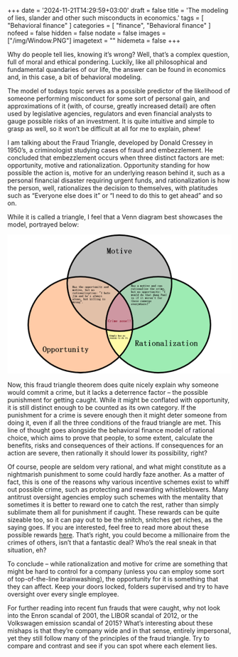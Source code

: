 +++
date = '2024-11-21T14:29:59+03:00'
draft = false
title = 'The modeling of lies, slander and other such misconducts in economics.'
tags = [
    "Behavioral finance"
]
categories = [
    "finance",
    "Behavioral finance"
]
nofeed = false
hidden = false
nodate = false
images = ["/img/Window.PNG"]
imagetext = ""
hidemeta = false
+++


Why do people tell lies, knowing it’s wrong? Well, that’s a complex question, full of moral and ethical pondering. Luckily, like all philosophical and fundamental quandaries of our life, the answer can be found in economics and, in this case, a bit of behavioral modeling. 

The model of todays topic serves as a possible predictor of the likelihood of someone performing misconduct for some sort of personal gain, and approximations of it (with, of course, greatly increased detail) are often used by legislative agencies, regulators and even financial analysts to gauge possible risks of an investment. It is quite intuitive and simple to grasp as well, so it won’t be difficult at all for me to explain, phew!

I am talking about the Fraud Triangle, developed by Donald Cressey in 1950’s, a criminologist studying cases of fraud and embezzlement.  He concluded that embezzlement occurs when three distinct factors are met: opportunity, motive and rationalization. Opportunity standing for how possible the action is, motive for an underlying reason behind it, such as a personal financial disaster requiring urgent funds, and rationalization is how the person, well, rationalizes the decision to themselves, with platitudes such as “Everyone else does it” or “I need to do this to get ahead” and so on.  

While it is called a triangle, I feel that a Venn diagram best showcases the model, portrayed below:

![test](images/CrimeVenn.png)



Now, this fraud triangle theorem does quite nicely explain why someone would commit a crime, but it lacks a deterrence factor – the possible punishment for getting caught. While it might be conflated with opportunity, it is still distinct enough to be counted as its own category. If the punishment for a crime is severe enough then it might deter someone from doing it, even if all the three conditions of the fraud triangle are met. This line of thought goes alongside the behavioral finance model of rational choice, which aims to prove that people, to some extent, calculate the benefits, risks and consequences of their actions. If consequences for an action are severe, then rationally it should lower its possibility, right? 

Of course, people are seldom very rational, and what might constitute as a nightmarish punishment to some could hardly faze another. As a matter of fact, this is one of the reasons why various incentive schemes exist to whiff out possible crime, such as protecting and rewarding whistleblowers. Many antitrust oversight agencies employ such schemes with the mentality that sometimes it is better to reward one to catch the rest, rather than simply sublimate them all for punishment if caught.  These rewards can be quite sizeable too, so it can pay out to be the snitch, snitches get riches, as the saying goes. If you are interested, feel free to read more about these possible rewards [here](https://www.sec.gov/enforcement-litigation/whistleblower-program). That’s right, you could become a millionaire from the crimes of others, isn’t that a fantastic deal? Who’s the real sneak in that situation, eh? 

To conclude – while rationalization and motive for crime are something that might be hard to control for a company (unless you can employ some sort of top-of-the-line brainwashing), the opportunity for it is something that they can affect. Keep your doors locked, folders supervised and try to have oversight over every single employee. 

For further reading into recent fun frauds that were caught, why not look into the Enron scandal of 2001, the LIBOR scandal of 2012, or the Volkswagen emission scandal of 2015? What’s interesting about these mishaps is that they’re company wide and in that sense, entirely impersonal, yet they still follow many of the principles of the fraud triangle. Try to compare and contrast and see if you can spot where each element lies.

 






